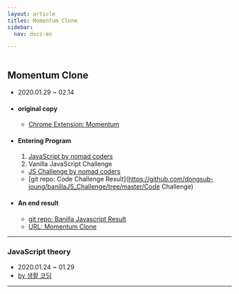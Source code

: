 ```yaml
---
layout: article
titles: Momentum Clone
sidebar:
  nav: docs-en

---
```


<img class="image image--xl" src=""/>

## Momentum Clone

+ 2020.01.29 ~ 02.14

+ #### original copy

  +  [Chrome Extension: Momentum](https://chrome.google.com/webstore/detail/momentum/laookkfknpbbblfpciffpaejjkokdgca?page=1&hl=ko&itemlang=he)


+ #### Entering Program

  1. [JavaScript by nomad coders](https://nomadcoders.co/javascript-for-beginners)
  2. Vanilla JavaScript Challenge

  	+ [JS Challenge by nomad coders](https://nomadcoders.co/vanillajs-challenge)
  	+ [git repo:  Code Challenge Result](https://github.com/dongsub-joung/banillaJS_Challenge/tree/master/Code Challenge)


+ #### An end result

  + [git repo:  Banilla Javascript Result](https://github.com/dongsub-joung/banillaJS_Challenge)
  + [URL:  Momentum Clone](https://dongsub-joung.github.io/Portfolio_WebSite/result/2020.02.12/index.html)



---

### JavaScript theory

+ 2020.01.24 ~ 01.29
+ [by 생활 코딩](https://opentutorials.org/course/3085)



---